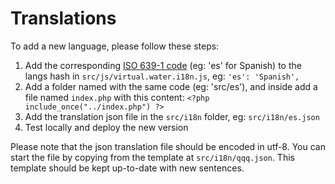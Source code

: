 # Translations

To add a new language, please follow these steps:

1. Add the corresponding [ISO 639-1 code](https://en.wikipedia.org/wiki/ISO_639-1) (eg: 'es' for Spanish) to the langs hash in `src/js/virtual.water.i18n.js`, eg: `'es': 'Spanish',`
2. Add a folder named with the same code (eg: 'src/es'), and inside add a file named `index.php` with this content: `<?php include_once("../index.php") ?>`
3. Add the translation json file in the `src/i18n` folder, eg: `src/i18n/es.json`
4. Test locally and deploy the new version

Please note that the json translation file should be encoded in utf-8. You can start the file by copying from the template at `src/i18n/qqq.json`. This template should be kept up-to-date with new sentences.
